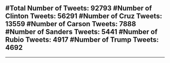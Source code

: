 #Total Number of Tweets: 92793 
#Number of Clinton Tweets: 56291
#Number of Cruz Tweets: 13559
#Number of Carson Tweets: 7888
#Number of Sanders Tweets: 5441
#Number of Rubio Tweets: 4917
#Number of Trump Tweets: 4692
---
---
